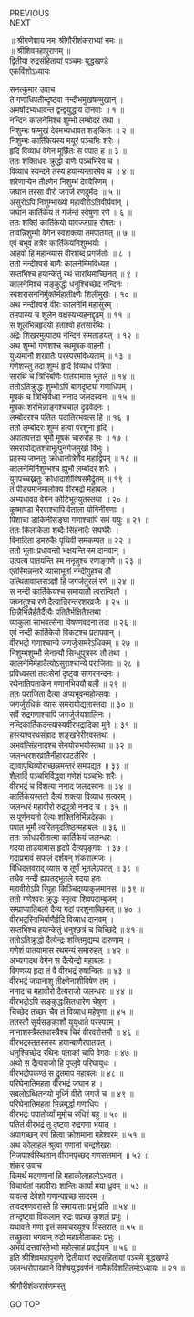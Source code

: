 PREVIOUS  
NEXT  
  
॥ श्रीगणेशाय नमः श्रीगौरीशंकराभ्यां नमः ॥  
॥ श्रीशिवमहापुराणम् ॥  
द्वितीया रुद्रसंहितायां पञ्चमः युद्धखण्डे  
एकविंशोऽध्यायः  
  
  
  
सनत्कुमार उवाच  
ते गणाधिपतीन्दृष्ट्वा नन्दीभमुखषण्मुखान् ।  
अमर्षादभ्यधावन्त द्वन्द्वयुद्धाय दानवाः ॥ १ ॥  
नन्दिनं कालनेमिश्च शुम्भो लम्बोदरं तथा ।  
निशुम्भः षण्मुखं देवमभ्यधावत शङ्‌कितः ॥ २ ॥  
निशुम्भः कार्तिकेयस्य मयूरं पञ्चभिः शरैः ।  
हृदि विव्याध वेगेन मूर्छितः स पपात ह ॥ ३ ॥  
ततः शक्तिधरः क्रुद्धो बाणैः पञ्चभिरेव च ।  
विव्याध स्यन्दने तस्य हयान्यन्तारमेव च ॥ ४ ॥  
शरेणान्येन तीक्ष्णेन निशुम्भं देववैरिणम् ।  
जघान तरसा वीरो जगर्ज रणदुर्मदः ॥ ५ ॥  
असुरोऽपि निशुम्भाख्यो महावीरोऽतिवीर्यवान् ।  
जघान कार्तिकेयं तं गर्जन्तं स्वेषुणा रणे ॥ ६ ॥  
ततः शक्तिं कार्तिकेयो यावज्जग्राह रोषतः ।  
तावन्निशुम्भो वेगेन स्वशक्त्या तमपातयत् ॥ ७ ॥  
एवं बभूव तत्रैव कार्तिकेयनिशुम्भयोः ।  
आहवो हि महान्व्यास वीरशब्दं प्रगर्जतोः ॥ ८ ॥  
ततो नन्दीश्वरो बाणैः कालनेमिमविध्यत ।  
सप्तभिश्च हयान्केतुं रथं सारथिमाच्छिनत् ॥ ९ ॥  
कालनेमिश्च सङ्‌कुद्धो धनुश्चिच्छेद नन्दिनः ।  
स्वशरासननिर्मुक्तैर्महातीक्ष्णैः शिलीमुखैः ॥ १० ॥  
अथ नन्दीश्वरो वीरः कालनेमिं महासुरम् ।  
तमपास्य च शूलेन वक्षस्यभ्यहनद्दृढम् ॥ ११ ॥  
स शूलभिन्नहृदयो हताश्वो हतसारथिः ।  
अद्रेः शिखरमुत्पाट्य नन्दिनं समताडयत् ॥ १२ ॥  
अथ शुम्भो गणेशश्च रथमूषक वाहनौ ।  
युध्यमानौ शरव्रातैः परस्परमविध्यताम् ॥ १३ ॥  
गणेशस्तु तदा शुम्भं हृदि विव्याध पत्रिणा ।  
सारथिं च त्रिभिर्बाणैः पातयामास भूतले ॥ १४ ॥  
ततोऽतिक्रुद्धः शुम्भोऽपि बाणदृष्ट्या गणाधिपम् ।  
मूषकं च त्रिभिर्विध्वा ननाद जलदस्वनः ॥ १५ ॥  
मूषकः शरभिन्नाङ्‌गश्चचाल दृढवेदनः ।  
लम्बोदरश्च पतितः पदातिरभवत्स हि ॥ १६ ॥  
ततो लम्बोदरः शुम्भं हत्वा परशुना हृदि ।  
अपातयत्तदा भूमौ मूषकं चारुरोह सः ॥ १७ ॥  
समरायोद्यतश्चाभूत्पुनर्गजमुखो विभुः ।  
प्रहस्य जघ्नतुः क्रोधात्तोत्रेणैव महाद्विपम् ॥ १८ ॥  
कालनेमिर्निशुम्भश्च ह्युभौ लम्बोदरं शरैः ।  
युगपच्चख्नतुः क्रोधादाशीविषसमैर्द्रुतम् ॥ १९ ॥  
तं पीड्यमानमालोक्य वीरभद्रो महाबलः ।  
अभ्यधावत वेगेन कोटिभूतयुतस्तथा ॥ २० ॥  
कूष्माण्डा भैरवाश्चापि वेताला योगिनीगणाः ।  
पिशाचा डाकिनीसङ्‌घा गणाश्चापि समं ययुः ॥ २१ ॥  
ततः किलकिला शब्दैः सिंहनादैः सघर्घरैः ।  
विनादिता डमरुकैः पृथिवी समकम्पत ॥ २२ ॥  
ततो भूताः प्रधावन्तो भक्षयन्ति स्म दानवान् ।  
उत्पत्य पातयन्ति स्म ननृतुश्च रणाङ्‌गणे ॥ २३ ॥  
एतस्मिन्नन्तरे व्यासाभूतां नन्दीगुहश्च तौ ।  
उत्थितावाप्तसञ्ज्ञौ हि जगर्जतुरलं रणे ॥ २४ ॥  
स नन्दी कार्तिकेयश्च समायातौ त्वरान्वितौ ।  
जघ्नतुश्च रणे दैत्यान्निरन्तरशरव्रजैः ॥ २५ ॥  
छिन्नैर्भिन्नैर्हतैर्दैत्यैः पतितैर्भक्षितैस्तथा ।  
व्याकुला साभवत्सेना विषण्णवदना तदा ॥ २६ ॥  
एवं नन्दी कार्तिकेयो विकटश्च प्रतापवान् ।  
वीरभद्रो गणाश्चान्ये जगर्जुःसमरेऽधिकम् ॥ २७ ॥  
निशुम्भशुम्भौ सेनान्यौ सिन्धुपुत्रस्य तौ तथा ।  
कालनेमिर्महादैत्योऽसुराश्चान्ये पराजिताः ॥ २८ ॥  
प्रविध्वस्तां ततःसेनां दृष्ट्वा सागरनन्दनः ।  
रथेनातिपताकेन गणानभिययौ बली ॥ २९ ॥  
ततः पराजिता दैत्या अप्यभूवन्महोत्सवाः ।  
जगर्जुरधिकं व्यास समरायोद्यतास्तदा ॥ ३० ॥  
सर्वे रुद्रगणाश्चापि जगर्जुर्जयशालिनः ।  
नन्दिकार्तिकदन्त्यास्यवीरभद्रादिका मुने ॥ ३१ ॥  
हस्त्यश्वरथसंह्रादः शङ्‌खभेरीरवस्तथा ।  
अभवत्सिंहनादश्च सेनयोरुभयोस्तथा ॥ ३२ ॥  
जलन्धरशरव्रातैर्नीहारपटलैरिव ।  
द्यावापृथिव्योराच्छन्नमन्तरं समपद्यत ॥ ३३ ॥  
शैलादिं पञ्चभिर्विद्ध्वा गणेशं पञ्चभिः शरैः ।  
वीरभद्रं च विंशत्या ननाद जलदस्वनः ॥ ३४ ॥  
कार्तिकेयस्ततो दैत्यं शक्त्या विव्याध सत्वरम् ।  
जलन्धरं महावीरो रुद्रपुत्रो ननाद च ॥ ३५ ॥  
स पूर्णनयनो दैत्यः शक्तिनिर्भिन्नदेहकः ।  
पपात भूमौ त्वरितमुदतिष्ठन्महाबलः ॥ ३६ ॥  
ततः क्रोधपरीतात्मा कार्तिकेयं जलन्धरः ।  
गदया ताडयामास हृदये दैत्यपुङ्‌गवः ॥ ३७ ॥  
गदाप्रभावं सफलं दर्शयन् शंकरात्मजः ।  
विधिदत्तवराद् व्यास स तूर्णं भूतलेऽपतत् ॥ ३८ ॥  
तथैव नन्दी ह्यपतद्‌भूतले गदया हतः ।  
महावीरोऽपि रिपुहा किञ्चिद्‌व्याकुलमानसः ॥ ३९ ॥  
ततो गणेश्वरः क्रुद्धः स्मृत्वा शिवपदाम्बुजम् ।  
सम्प्राप्यातिबलो दैत्य गदां परशुनाच्छिनत् ॥ ४० ॥  
वीरभद्रस्त्रिभिर्बाणैर्हृदि विव्याध दानवम् ।  
सप्तभिश्च हयान्केतुं धनुश्छत्रं च चिच्छिदे ॥ ४१ ॥  
ततोऽतिक्रुद्धो दैत्येन्द्रः शक्तिमुद्यम्य दारुणाम् ।  
गणेशं पातयामास रथमन्यं समारुहत् ॥ ४२ ॥  
अभ्यगादथ वेगेन स दैत्येन्द्रो महाबलः ।  
विगणय्य हृदा तं वै वीरभद्रं रुषान्वितः ॥ ४३ ॥  
वीरभद्रं जघानाशु तीक्ष्णेनाशीविषेण तम् ।  
ननाद च महावीरो दैत्यराजो जलन्धरः ॥ ४४ ॥  
वीरभद्रोऽपि सङ्‌कुद्धःसितधारेण चेषुणा ।  
चिच्छेद तच्छरं चैव तं विव्याध महेषुणा ॥ ४५ ॥  
ततस्तौ सूर्यसङ्‌काशौ युयुधाते परस्परम् ।  
नानाशस्त्रैस्तथास्त्रैश्च चिरं वीरवरोत्तमौ ॥ ४६ ॥  
वीरभद्रस्ततस्तस्य हयान्बाणैरपातयत् ।  
धनुश्चिच्छेद रथिनः पताकां चापि वेगतः ॥ ४७ ॥  
अथो स दैत्यराजो हि पुप्लुवे परिघायुधः ।  
वीरभद्रोपकण्ठं स द्रुतमाप महाबलः ॥ ४८ ॥  
परिघेनातिमहता वीरभद्रं जघान ह ।  
सबलोऽब्धितनयो मूर्ध्नि वीरो जगर्ज च ॥ ४९ ॥  
परिघेनातिमहता भिन्नमूर्द्धा गणाधिपः ।  
वीरभद्रः पपातोर्व्यां मुमोच रुधिरं बहु ॥ ५० ॥  
पतितं वीरभद्रं तु दृष्ट्वा रुद्रगणा भयात् ।  
अपागच्छन् रणं हित्वा क्रोशमाना महेश्वरम् ॥ ५१ ॥  
अथ कोलाहलं श्रुत्वा गणानां चन्द्रशेखरः ।  
निजपार्श्वस्थितान् वीरानपृच्छद्‌ गणसत्तमान् ॥ ५२ ॥  
शंकर उवाच  
किमर्थं मद्‌गणानां हि महाकोलाहलोऽभवत् ।  
विचार्यतां महावीराः शान्तिः कार्या मया ध्रुवम् ॥ ५३ ॥  
यावत्स देवेशो गणान्पप्रच्छ सादरम् ।  
तावद्‌गणवरास्ते हि समायाताः प्रभुं प्रति ॥ ५४ ॥  
तान्दृष्ट्वा विकलान् रुद्रः पप्रच्छ कुशलं प्रभुः ।  
यथावत्ते गणा वृत्तं समाचख्युश्च विस्तरात् ॥ ५५ ॥  
तच्छ्रुत्वा भगवान् रुद्रो महालीलाकरः प्रभुः ।  
अभयं दत्तवांस्तेभ्यो महोत्साहं प्रवर्द्धयन् ॥ ५६ ॥  
इति श्रीशिवमहापुराणे द्वितीयायां रुद्रसंहितायां पञ्चमे युद्धखण्डे  
जलन्धरोपाख्याने विशेषयुद्धवर्णनं नामैकविंशतितमोऽध्यायः ॥ २१ ॥  
  
  
श्रीगौरीशंकरार्पणमस्तु  
  
GO TOP

